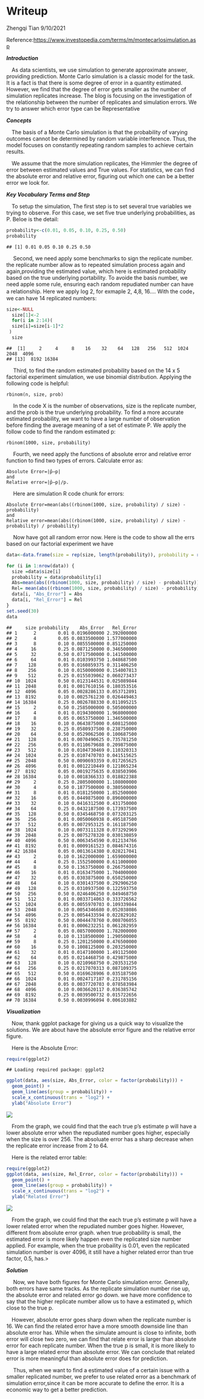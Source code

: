 Writeup
================
Zhengqi Tian
9/10/2021

Reference:<https://www.investopedia.com/terms/m/montecarlosimulation.asp>

***Introduction***
<p>

 As data scientists, we use simulation to generate approximate answer,
providing prediction. Monte Carlo simulation is a classic model for the
task. It is a fact is that there is some degree of error in a quantity
estimated. However, we find that the degree of error gets smaller as the
number of simulation replicates increase. The blog is focusing on the
investigation of the relationship between the number of replicates and
simulation errors. We try to answer which error type can be
Representative

***Concepts***
<p>

 The basis of a Monte Carlo simulation is that the probability of
varying outcomes cannot be determined by random variable interference.
Thus, the model focuses on constantly repeating random samples to
achieve certain results.

<p>

 We assume that the more simulation replicates, the Himmler the degree
of error between estimated values and True values. For statistics, we
can find the absolute error and relative error, figuring out which one
can be a better error we look for.

***Key Vocabulary Terms and Step***
<p>
 To setup the simulation, The first step is to set several true
variables we trying to observe. For this case, we set five true
underlying probabilities, as P. Beloe is the detail:
</p>

``` r
probability<-c(0.01, 0.05, 0.10, 0.25, 0.50)
probability
```

    ## [1] 0.01 0.05 0.10 0.25 0.50

<p>
  Second, we need apply some benchmarks to sign the replicate number.
the replicate number allow as to repeated simulation process again and
again,providing the estimated value, which here is estimated probability
based on the true underlying portability. To avoide the basis number, we
need apple some rule, ensuring each random repudiated number can have a
relationship. Here we apply log 2, for exmaple 2, 4,8, 16…. With the
code， we can have 14 replicated numbers:
</p>

``` r
size<-NULL
  size[1]<-2
  for(i in 2:14)(
  size[i]=size[i-1]*2
 )
  size
```

    ##  [1]     2     4     8    16    32    64   128   256   512  1024  2048  4096
    ## [13]  8192 16384

<p>
  Third, to find the random estimated probability based on the 14 x 5
factorial experiment simulation, we use binomial distribution. Applying
the following code is helpful:
</p>

    rbinom(n, size, prob)

<p>
  In the code X is the number of observations, size is the replicate
number, and the prob is the true underlying probability. To find a more
accurate estimated probability, we want to have a large number of
observation before finding the average meaning of a set of estimate P.
We apply the follow code to find the random estimated p:
</p>

    rbinom(1000, size, probability)

<p>
  Fourth, we need apply the functions of absolute error and relative
error function to find two types of errors. Calculate error as:
</p>

    Absolute Error=|p̂−p|
    and
    Relative error=|p̂−p|/p.

<p>
  Here are simulation R code chunk for errors:
</p>

    Absolute Error=mean(abs((rbinom(1000, size, probability) / size) - probability)
    and
    Relative error=mean(abs((rbinom(1000, size, probability) / size) - probability) / probability)

<p>
  Now have got all random error now. Here is the code to show all the
errs based on our factorial experiment we have
</p>

``` r
data<-data.frame(size = rep(size, length(probability)), probability = rep(probability, length(size)), Abs_Error = rep(NA, length(probability) * length(size)),Rel_Error = rep(NA, length(probability) * length(size)))

for (i in 1:nrow(data)) {
  size =data$size[i] 
  probability = data$probability[i]
  Abs=mean(abs((rbinom(1000, size, probability) / size) - probability))
  Rel= mean(abs((rbinom(1000, size, probability) / size) - probability) / probability)
  data[i, "Abs_Error"] = Abs
  data[i, "Rel_Error"] = Rel
}
set.seed(30)
data
```

    ##     size probability    Abs_Error   Rel_Error
    ## 1      2        0.01 0.0196000000 2.392000000
    ## 2      4        0.05 0.0833500000 1.577000000
    ## 3      8        0.10 0.0855500000 0.851250000
    ## 4     16        0.25 0.0871250000 0.346500000
    ## 5     32        0.50 0.0717500000 0.141500000
    ## 6     64        0.01 0.0103993750 1.048687500
    ## 7    128        0.05 0.0160859375 0.311406250
    ## 8    256        0.10 0.0150000000 0.154007813
    ## 9    512        0.25 0.0155039062 0.060273437
    ## 10  1024        0.50 0.0123144531 0.025089844
    ## 11  2048        0.01 0.0017610156 0.180353516
    ## 12  4096        0.05 0.0028286133 0.053712891
    ## 13  8192        0.10 0.0025761230 0.026449463
    ## 14 16384        0.25 0.0026788330 0.011095215
    ## 15     2        0.50 0.2585000000 0.505000000
    ## 16     4        0.01 0.0194300000 1.968000000
    ## 17     8        0.05 0.0653750000 1.346500000
    ## 18    16        0.10 0.0643875000 0.608125000
    ## 19    32        0.25 0.0580937500 0.238750000
    ## 20    64        0.50 0.0529062500 0.100687500
    ## 21   128        0.01 0.0070490625 0.735781250
    ## 22   256        0.05 0.0110679688 0.209875000
    ## 23   512        0.10 0.0104730469 0.110320313
    ## 24  1024        0.25 0.0107470703 0.041515625
    ## 25  2048        0.50 0.0090693359 0.017265625
    ## 26  4096        0.01 0.0012210449 0.121865234
    ## 27  8192        0.05 0.0019275635 0.038503906
    ## 28 16384        0.10 0.0018366333 0.018822388
    ## 29     2        0.25 0.2805000000 1.108000000
    ## 30     4        0.50 0.1877500000 0.380500000
    ## 31     8        0.01 0.0181250000 1.852500000
    ## 32    16        0.05 0.0449875000 0.896000000
    ## 33    32        0.10 0.0416312500 0.431750000
    ## 34    64        0.25 0.0432187500 0.173937500
    ## 35   128        0.50 0.0345468750 0.073203125
    ## 36   256        0.01 0.0050060938 0.495187500
    ## 37   512        0.05 0.0072953125 0.161187500
    ## 38  1024        0.10 0.0073111328 0.073292969
    ## 39  2048        0.25 0.0075278320 0.030130859
    ## 40  4096        0.50 0.0063454590 0.012134766
    ## 41  8192        0.01 0.0009161523 0.084674316
    ## 42 16384        0.05 0.0013614380 0.028217041
    ## 43     2        0.10 0.1622000000 1.659000000
    ## 44     4        0.25 0.1552500000 0.611000000
    ## 45     8        0.50 0.1363750000 0.266750000
    ## 46    16        0.01 0.0163475000 1.704000000
    ## 47    32        0.05 0.0303875000 0.650250000
    ## 48    64        0.10 0.0301437500 0.292906250
    ## 49   128        0.25 0.0310937500 0.122593750
    ## 50   256        0.50 0.0246406250 0.049468750
    ## 51   512        0.01 0.0033714063 0.333726562
    ## 52  1024        0.05 0.0055970703 0.109339844
    ## 53  2048        0.10 0.0054346680 0.052038086
    ## 54  4096        0.25 0.0054433594 0.022829102
    ## 55  8192        0.50 0.0044478760 0.008706055
    ## 56 16384        0.01 0.0006232251 0.061282959
    ## 57     2        0.05 0.0857000000 1.782000000
    ## 58     4        0.10 0.1318500000 1.290500000
    ## 59     8        0.25 0.1201250000 0.476500000
    ## 60    16        0.50 0.1008125000 0.203250000
    ## 61    32        0.01 0.0147100000 1.491125000
    ## 62    64        0.05 0.0214468750 0.429875000
    ## 63   128        0.10 0.0210968750 0.203531250
    ## 64   256        0.25 0.0217070313 0.087109375
    ## 65   512        0.50 0.0169628906 0.035187500
    ## 66  1024        0.01 0.0024717187 0.231785156
    ## 67  2048        0.05 0.0037720703 0.078583984
    ## 68  4096        0.10 0.0036620117 0.036385742
    ## 69  8192        0.25 0.0039500732 0.015722656
    ## 70 16384        0.50 0.0030996094 0.006103882

***Visualization***

<p>
 Now, thank ggplot package for giving us a quick way to visualize the
solutions. We are about have the absolute error figure and the relative
error figure.
</p>
<p>
 Here is the Absolute Error:
</p>

``` r
require(ggplot2)
```

    ## Loading required package: ggplot2

``` r
ggplot(data, aes(size, Abs_Error, color = factor(probability))) + 
  geom_point() +
  geom_line(aes(group = probability)) + 
  scale_x_continuous(trans = "log2") +
  ylab("Absolute Error")
```

![](WriteUP_files/figure-gfm/unnamed-chunk-4-1.png)<!-- -->
<p>
 From the graph, we could find that the each true p’s estimate p will
have a lower absolute error when the repudiated number goes higher,
especially when the size is over 256. The absoluate error has a sharp
decrease when the replicate error increase from 2 to 64.
</p>
<p>
 Here is the related error table:
</p>

``` r
require(ggplot2)
ggplot(data, aes(size, Rel_Error, color = factor(probability))) + 
  geom_point() +
  geom_line(aes(group = probability)) + 
  scale_x_continuous(trans = "log2") +
  ylab("Related Error")
```

![](WriteUP_files/figure-gfm/unnamed-chunk-5-1.png)<!-- -->
<p>

 From the graph, we could find that the each true p’s estimate p will
have a lower related error when the repudiated number goes higher.
However, different from absolute error graph. when true probability is
small, the estimated error is more likely happen even the replicated
size number applied. For example, when the true probaility is 0.01, even
the replicated simulation number is over 4096, it still have a higher
related error than true factor, 0.5, has.&gt;

***Solution***
<p>
  Now, we have both figures for Monte Carlo simulation error. Generally,
both errors have same tracks. As the replicate simulation number rise
up, the absolute error and related error go down. we have more
confidence to say that the higher replicate number allow us to have a
estimated p, which close to the true p.
</p>
<p>
 However, absolute error goes sharp down when the replicate number is
16. We can find the related error have a more smooth downside line than
absolute error has. While when the simulate amount is close to infinite,
both error will close two zero, we can find that relate error is larger
than absolute error for each replicate number. When the true p is small,
it is more likely to have a large related error than absolute error. We
can conclude that related error is more meaningful than absolute error
does for prediction.
</p>
<p>
  Thus, when we want to find a estimated value of a certain issue with a
smaller replicated number, we prefer to use related error as a benchmark
of simulation error,since it can be more accurate to define the error.
It is a economic way to get a better prediction.
</p>
